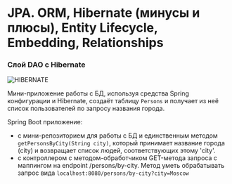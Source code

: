 # JPA. ORM, Hibernate (минусы и плюсы), Entity Lifecycle, Embedding, Relationships
### Слой DAO c Hibernate

![HIBERNATE](https://bs-uploads.toptal.io/blackfish-uploads/components/seo/content/og_image_file/og_image/777051/1206-Hibernate_Almost_Ruined_My_Career_Dan_Social-bacb31d1cb97c9960b9a08bd85c5dbb5.png "HIBERNATE JAVA")

Мини-приложение работы с БД, используя средства Spring конфигурации и Hibernate, 
создаёт таблицу <code>Persons</code> и получает из неё список пользователей по запросу названия города. 

Spring Boot приложение:
- с мини-репозиторием для работы с БД и единственным 
методом <code>getPersonsByCity(String city)</code>, который принимает название города (city) и возвращает
список людей, соответствующих этому 'city'.  
- с контроллером с методом-обработчиком GET-метода запроса с маппингом на endpoint /persons/by-city. 
Метод уметь обрабатывать запрос вида <code>localhost:8080/persons/by-city?city=Moscow</code>
 
